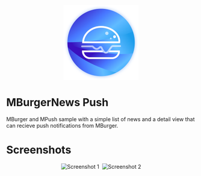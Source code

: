 <p align="center" >
<img src="https://raw.githubusercontent.com/Mumble-SRL/MBurger-iOS/master/Images/mburger-icon.png" alt="MBurger Logo" title="MBurger Logo">
</p>

# MBurgerNews Push

MBurger and MPush sample with a simple list of news and a detail view that can recieve push notifications from MBurger.

# Screenshots
<p align="center">
<img src="https://raw.githubusercontent.com/Mumble-SRL/MBurger-Samples/master/iOS/2.%20MBurgerNewsPush/Images/Screenshot1.png" alt="Screenshot 1" title="Screenshot 1" width="250">
<span style="display:inline-block; width: 50;"></span>
<img src="https://raw.githubusercontent.com/Mumble-SRL/MBurger-Samples/master/iOS/2.%20MBurgerNewsPush/Images/Screenshot2.png" alt="Screenshot 2" title="Screenshot 2" width="250">
</p>
